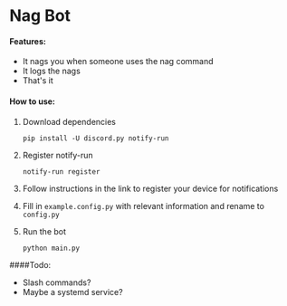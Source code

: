 # Nag Bot
#### Features:

- It nags you when someone uses the nag command
- It logs the nags
- That's it

#### How to use:
1. Download dependencies

   ```pip install -U discord.py notify-run```

2. Register notify-run

   ```notify-run register```
 
3. Follow instructions in the link to register your device for notifications

4. Fill in `example.config.py` with relevant information and rename to `config.py`

5. Run the bot

   ```python main.py```

####Todo:

- Slash commands?
- Maybe a systemd service?